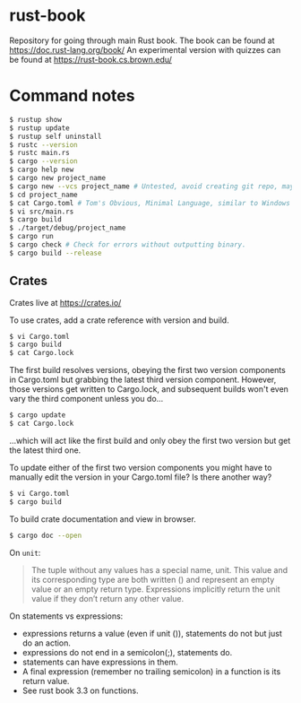 # rust-book
Repository for going through main Rust book.
The book can be found at https://doc.rust-lang.org/book/
An experimental version with quizzes can be found at https://rust-book.cs.brown.edu/

# Command notes

```bash
$ rustup show
$ rustup update
$ rustup self uninstall
$ rustc --version
$ rustc main.rs
$ cargo --version
$ cargo help new
$ cargo new project_name
$ cargo new --vcs project_name # Untested, avoid creating git repo, may need --vcs=none
$ cd project_name
$ cat Cargo.toml # Tom's Obvious, Minimal Language, similar to Windows .ini files.
$ vi src/main.rs
$ cargo build
$ ./target/debug/project_name
$ cargo run
$ cargo check # Check for errors without outputting binary.
$ cargo build --release
```

## Crates

Crates live at https://crates.io/

To use crates, add a crate reference with version and build.
```bash
$ vi Cargo.toml
$ cargo build
$ cat Cargo.lock
```

The first build resolves versions, obeying the first two version components
in Cargo.toml but grabbing the latest third version component.
However, those versions get written to Cargo.lock, and subsequent
builds won't even vary the third component unless you do...

```bash
$ cargo update
$ cat Cargo.lock
```

...which will act like the first build and only obey the first two version
but get the latest third one.

To update either of the first two version components you might have to
manually edit the version in your Cargo.toml file?  Is there another way?

```bash
$ vi Cargo.toml
$ cargo build
```

To build crate documentation and view in browser.

```bash
$ cargo doc --open
```

On `unit`:
> The tuple without any values has a special name, unit.
> This value and its corresponding type are both written ()
> and represent an empty value or an empty return type.
> Expressions implicitly return the unit value
> if they don’t return any other value.

On statements vs expressions:
- expressions returns a value (even if unit ()), statements do not but just do an action.
- expressions do not end in a semicolon(;), statements do.
- statements can have expressions in them.
- A final expression (remember no trailing semicolon) in a function is its return value.
- See rust book 3.3 on functions.
